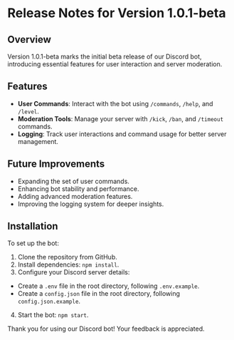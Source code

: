 # Release Notes for Version 1.0.1-beta

## Overview

Version 1.0.1-beta marks the initial beta release of our Discord bot, introducing essential features for user interaction and server moderation.

## Features

- **User Commands**: Interact with the bot using `/commands`, `/help`, and `/level`.
- **Moderation Tools**: Manage your server with `/kick`, `/ban`, and `/timeout` commands.
- **Logging**: Track user interactions and command usage for better server management.

## Future Improvements

- Expanding the set of user commands.
- Enhancing bot stability and performance.
- Adding advanced moderation features.
- Improving the logging system for deeper insights.

## Installation

To set up the bot:

1. Clone the repository from GitHub.
2. Install dependencies: `npm install`.
3. Configure your Discord server details:

- Create a `.env` file in the root directory, following `.env.example`.
- Create a `config.json` file in the root directory, following `config.json.example`.

4. Start the bot: `npm start`.

Thank you for using our Discord bot! Your feedback is appreciated.
